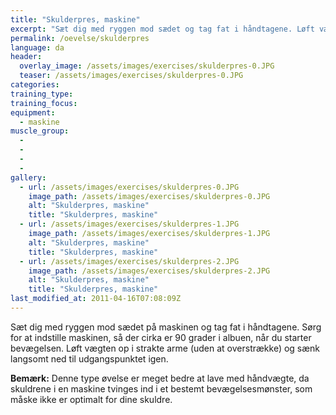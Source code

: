 ```yaml
---
title: "Skulderpres, maskine"
excerpt: "Sæt dig med ryggen mod sædet og tag fat i håndtagene. Løft vægten op i strakte arme og sænk kontrolleret igen."
permalink: /oevelse/skulderpres
language: da
header:
  overlay_image: /assets/images/exercises/skulderpres-0.JPG
  teaser: /assets/images/exercises/skulderpres-0.JPG
categories:
training_type: 
training_focus: 
equipment:
  - maskine
muscle_group:
  - 
  - 
  - 
  - 
gallery:
  - url: /assets/images/exercises/skulderpres-0.JPG
    image_path: /assets/images/exercises/skulderpres-0.JPG
    alt: "Skulderpres, maskine"
    title: "Skulderpres, maskine"
  - url: /assets/images/exercises/skulderpres-1.JPG
    image_path: /assets/images/exercises/skulderpres-1.JPG
    alt: "Skulderpres, maskine"
    title: "Skulderpres, maskine"
  - url: /assets/images/exercises/skulderpres-2.JPG
    image_path: /assets/images/exercises/skulderpres-2.JPG
    alt: "Skulderpres, maskine"
    title: "Skulderpres, maskine"
last_modified_at: 2011-04-16T07:08:09Z
---
```


Sæt dig med ryggen mod sædet på maskinen og tag fat i håndtagene. Sørg for at indstille maskinen, så der cirka er 90 grader i albuen, når du starter bevægelsen. Løft vægten op i strakte arme (uden at overstrække) og sænk langsomt ned til udgangspunktet igen.

**Bemærk:** Denne type øvelse er meget bedre at lave med håndvægte, da skuldrene i en maskine tvinges ind i et bestemt bevægelsesmønster, som måske ikke er optimalt for dine skuldre.

